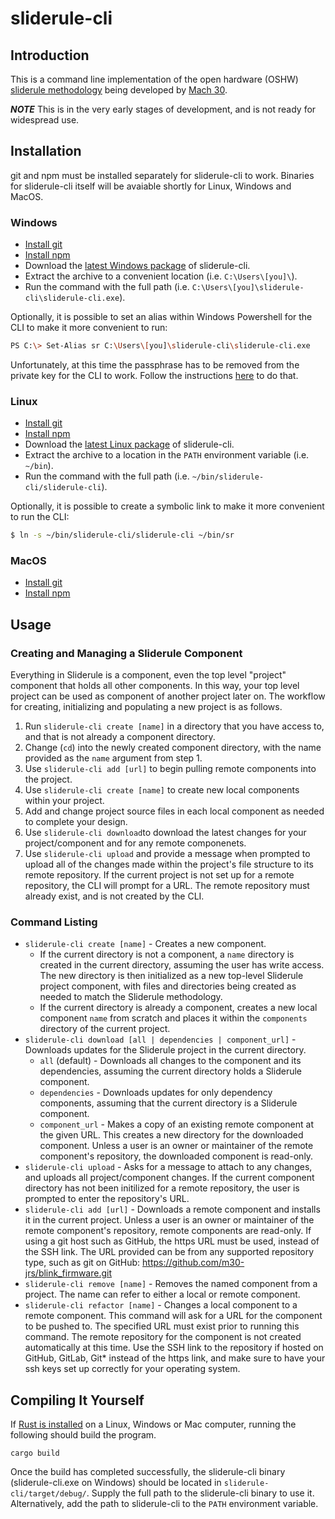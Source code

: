 # sliderule-cli

## Introduction
This is a command line implementation of the open hardware (OSHW) [sliderule methodology](https://github.com/Mach30/sliderule) being developed by [Mach 30](http://mach30.org/).

***NOTE*** This is in the very early stages of development, and is not ready for widespread use.

## Installation

git and npm must be installed separately for sliderule-cli to work. Binaries for sliderule-cli itself will be avaiable shortly for Linux, Windows and MacOS.

### Windows
- [Install git](https://git-scm.com/download/win)
- [Install npm](https://www.npmjs.com/package/npm#windows-computers)
- Download the [latest Windows package](http://7bindustries.com/downloads/sliderule-cli_dev_Windows_20181017_1.zip) of sliderule-cli.
- Extract the archive to a convenient location (i.e. `C:\Users\[you]\`).
- Run the command with the full path (i.e. `C:\Users\[you]\sliderule-cli\sliderule-cli.exe`).

Optionally, it is possible to set an alias within Windows Powershell for the CLI to make it more convenient to run:
```bash
PS C:\> Set-Alias sr C:\Users\[you]\sliderule-cli\sliderule-cli.exe
```

Unfortunately, at this time the passphrase has to be removed from the private key for the CLI to work. Follow the instructions [here](https://www.simplified.guide/ssh/set-remove-passphrase) to do that.

### Linux

- [Install git](https://git-scm.com/download/linux)
- [Install npm](https://www.npmjs.com/package/npm#fancy-install-unix)
- Download the [latest Linux package](http://7bindustries.com/downloads/sliderule-cli_dev_Linux_x64_20181017_1.tar.xz) of sliderule-cli.
- Extract the archive to a location in the `PATH` environment variable (i.e. `~/bin`).
- Run the command with the full path (i.e. `~/bin/sliderule-cli/sliderule-cli`).

Optionally, it is possible to create a symbolic link to make it more convenient to run the CLI:
```bash
$ ln -s ~/bin/sliderule-cli/sliderule-cli ~/bin/sr
```

### MacOS

- [Install git](https://git-scm.com/download/mac)
- [Install npm](https://www.npmjs.com/package/npm#apple-macintosh-computers)

## Usage

### Creating and Managing a Sliderule Component

Everything in Sliderule is a component, even the top level "project" component that holds all other components. In this way, your top level project can be used as component of another project later on. The workflow for creating, initializing and populating a new project is as follows.

1. Run `sliderule-cli create [name]` in a directory that you have access to, and that is not already a component directory.
2. Change (`cd`) into the newly created component directory, with the name provided as the `name` argument from step 1.
3. Use `sliderule-cli add [url]` to begin pulling remote components into the project.
4. Use `sliderule-cli create [name]` to create new local components within your project.
5. Add and change project source files in each local component as needed to complete your design.
6. Use `sliderule-cli download`to download the latest changes for your project/component and for any remote componenets.
7. Use `sliderule-cli upload` and provide a message when prompted to upload all of the changes made within the project's file structure to its remote repository. If the current project is not set up for a remote repository, the CLI will prompt for a URL. The remote repository must already exist, and is not created by the CLI.

### Command Listing
- `sliderule-cli create [name]` - Creates a new component.
  - If the current directory is not a component, a `name` directory is created in the current directory, assuming the user has write access. The new directory is then initialized as a new top-level Sliderule project component, with files and directories being created as needed to match the Sliderule methodology.
  - If the current directory is already a component, creates a new local component `name` from scratch and places it within the `components` directory of the current project.
- `sliderule-cli download [all | dependencies | component_url]` - Downloads updates for the Sliderule project in the current directory.
  - `all` (default) - Downloads all changes to the component and its dependencies, assuming the current directory holds a Sliderule component.
  - `dependencies` - Downloads updates for only dependency components, assuming that the current directory is a Sliderule component.
  - `component_url` - Makes a copy of an existing remote component at the given URL. This creates a new directory for the downloaded component. Unless a user is an owner or maintainer of the remote component's repository, the downloaded component is read-only.
- `sliderule-cli upload` - Asks for a message to attach to any changes, and uploads all project/component changes. If the current component directory has not been initilized for a remote repository, the user is prompted to enter the repository's URL.
- `sliderule-cli add [url]` - Downloads a remote component and installs it in the current project. Unless a user is an owner or maintainer of the remote component's repository, remote components are read-only. If using a git host such as GitHub, the https URL must be used, instead of the SSH link. The URL provided can be from any supported repository type, such as git on GitHub: https://github.com/m30-jrs/blink_firmware.git
- `sliderule-cli remove [name]` - Removes the named component from a project. The name can refer to either a local or remote component.
- `sliderule-cli refactor [name]` - Changes a local component to a remote component. This command will ask for a URL for the component to be pushed to. The specified URL must exist prior to running this command. The remote repository for the component is not created automatically at this time. Use the SSH link to the repository if hosted on GitHub, GitLab, Git* instead of the https link, and make sure to have your ssh keys set up correctly for your operating system.

## Compiling It Yourself

If [Rust is installed](https://www.rust-lang.org/en-US/install.html) on a Linux, Windows or Mac computer, running the following should build the program.
```
cargo build
```
Once the build has completed successfully, the sliderule-cli binary (sliderule-cli.exe on Windows) should be located in `sliderule-cli/target/debug/`. Supply the full path to the sliderule-cli binary to use it. Alternatively, add the path to sliderule-cli to the `PATH` environment variable.
